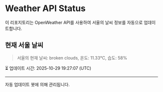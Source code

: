 
# Weather API Status

이 리포지토리는 OpenWeather API를 사용하여 서울의 날씨 정보를 자동으로 업데이트합니다.

## 현재 서울 날씨
> 서울의 현재 날씨: broken clouds, 온도: 11.33°C, 습도: 58%

⏳ 업데이트 시간: 2025-10-29 19:27:07 (UTC)

---
자동 업데이트 봇에 의해 관리됩니다.
